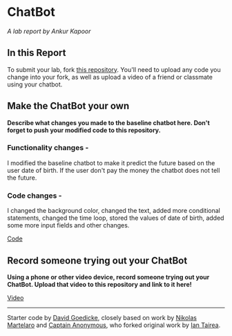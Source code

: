 # ChatBot

*A lab report by Ankur Kapoor*

## In this Report

To submit your lab, fork [this repository](https://github.com/FAR-Lab/IDD-Fa18-Lab6). You'll need to upload any code you change into your fork, as well as upload a video of a friend or classmate using your chatbot.

## Make the ChatBot your own

**Describe what changes you made to the baseline chatbot here. Don't forget to push your modified code to this repository.**
### Functionality changes -
I modified the baseline chatbot to make it predict the future based on the user date of birth. If the user don't pay the money the chatbot does not tell the future. 

### Code changes -
I changed the background color, changed the text, added more conditional statements, changed the time loop, stored the values of date of birth, added some more input fields and other changes.  

[Code](https://github.com/ak2552/IDD-Fa19-Lab6/blob/master/chatServer_hs.js)

## Record someone trying out your ChatBot

**Using a phone or other video device, record someone trying out your ChatBot. Upload that video to this repository and link to it here!**

[Video](https://www.youtube.com/watch?v=ZhpjCoC09UA)

---
Starter code by [David Goedicke](mailto:da.goedicke@gmail.com), closely based on work by [Nikolas Martelaro](mailto:nmartelaro@gmail.com) and [Captain Anonymous](https://codepen.io/anon/pen/PEVYXz), who forked original work by [Ian Tairea](https://codepen.io/mrtairea/pen/yJapwv).
